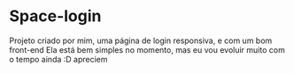 # Space-login

Projeto criado por mim, uma página de login responsiva, e com um bom front-end
Ela está bem simples no momento, mas eu vou evoluir muito com o tempo ainda :D apreciem
